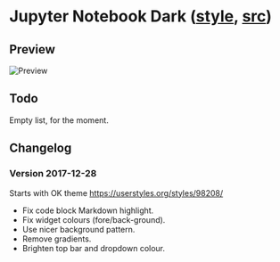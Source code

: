 # Jupyter Notebook Dark ([style](https://userstyles.org/styles/153443/), [src](jupyter-notebook.css))

## Preview
![Preview](https://userstyles.org/style_screenshots/153443_after.jpeg)

## Todo

Empty list, for the moment.

## Changelog

### Version 2017-12-28

Starts with OK theme https://userstyles.org/styles/98208/

 - Fix code block Markdown highlight.
 - Fix widget colours (fore/back-ground).
 - Use nicer background pattern.
 - Remove gradients.
 - Brighten top bar and dropdown colour.
